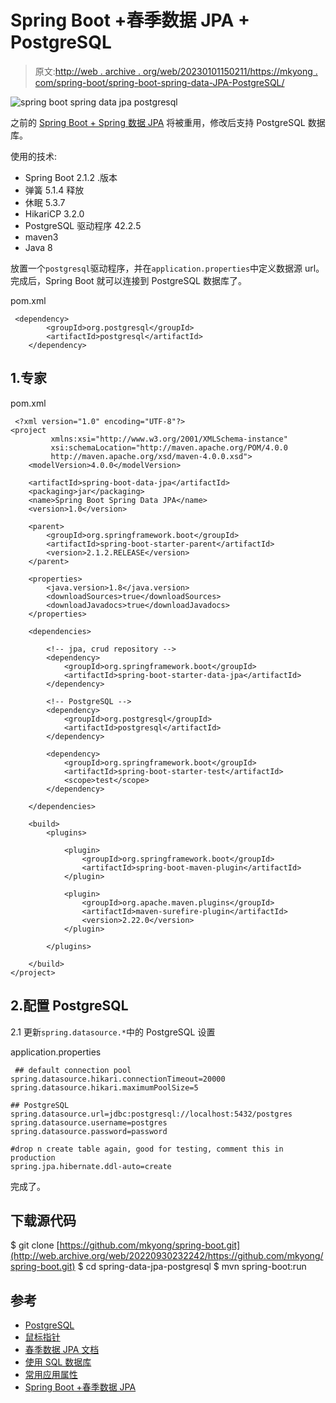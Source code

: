 # Spring Boot +春季数据 JPA + PostgreSQL

> 原文:[http://web . archive . org/web/20230101150211/https://mkyong . com/spring-boot/spring-boot-spring-data-JPA-PostgreSQL/](http://web.archive.org/web/20230101150211/https://mkyong.com/spring-boot/spring-boot-spring-data-jpa-postgresql/)

![spring boot spring data jpa postgresql](../Images/dc67b8f31f8d26d043212864c7cd87cf.png)

之前的 [Spring Boot + Spring 数据 JPA](/web/20220930232242/https://mkyong.com/spring-boot/spring-boot-spring-data-jpa/) 将被重用，修改后支持 PostgreSQL 数据库。

使用的技术:

*   Spring Boot 2.1.2 .版本
*   弹簧 5.1.4 释放
*   休眠 5.3.7
*   HikariCP 3.2.0
*   PostgreSQL 驱动程序 42.2.5
*   maven3
*   Java 8

放置一个`postgresql`驱动程序，并在`application.properties`中定义数据源 url。完成后，Spring Boot 就可以连接到 PostgreSQL 数据库了。

pom.xml

```
 <dependency>
		<groupId>org.postgresql</groupId>
		<artifactId>postgresql</artifactId>
	</dependency> 
```

## 1.专家

pom.xml

```
 <?xml version="1.0" encoding="UTF-8"?>
<project 
         xmlns:xsi="http://www.w3.org/2001/XMLSchema-instance"
         xsi:schemaLocation="http://maven.apache.org/POM/4.0.0 
		 http://maven.apache.org/xsd/maven-4.0.0.xsd">
    <modelVersion>4.0.0</modelVersion>

    <artifactId>spring-boot-data-jpa</artifactId>
    <packaging>jar</packaging>
    <name>Spring Boot Spring Data JPA</name>
    <version>1.0</version>

    <parent>
        <groupId>org.springframework.boot</groupId>
        <artifactId>spring-boot-starter-parent</artifactId>
        <version>2.1.2.RELEASE</version>
    </parent>

    <properties>
        <java.version>1.8</java.version>
        <downloadSources>true</downloadSources>
        <downloadJavadocs>true</downloadJavadocs>
    </properties>

    <dependencies>

        <!-- jpa, crud repository -->
        <dependency>
            <groupId>org.springframework.boot</groupId>
            <artifactId>spring-boot-starter-data-jpa</artifactId>
        </dependency>

        <!-- PostgreSQL -->
        <dependency>
            <groupId>org.postgresql</groupId>
            <artifactId>postgresql</artifactId>
        </dependency>

        <dependency>
            <groupId>org.springframework.boot</groupId>
            <artifactId>spring-boot-starter-test</artifactId>
            <scope>test</scope>
        </dependency>

    </dependencies>

    <build>
        <plugins>

            <plugin>
                <groupId>org.springframework.boot</groupId>
                <artifactId>spring-boot-maven-plugin</artifactId>
            </plugin>

            <plugin>
                <groupId>org.apache.maven.plugins</groupId>
                <artifactId>maven-surefire-plugin</artifactId>
                <version>2.22.0</version>
            </plugin>

        </plugins>

    </build>
</project> 
```

## 2.配置 PostgreSQL

2.1 更新`spring.datasource.*`中的 PostgreSQL 设置

application.properties

```
 ## default connection pool
spring.datasource.hikari.connectionTimeout=20000
spring.datasource.hikari.maximumPoolSize=5

## PostgreSQL
spring.datasource.url=jdbc:postgresql://localhost:5432/postgres
spring.datasource.username=postgres
spring.datasource.password=password

#drop n create table again, good for testing, comment this in production
spring.jpa.hibernate.ddl-auto=create 
```

完成了。

## 下载源代码

$ git clone [https://github.com/mkyong/spring-boot.git](http://web.archive.org/web/20220930232242/https://github.com/mkyong/spring-boot.git)
$ cd spring-data-jpa-postgresql
$ mvn spring-boot:run

## 参考

*   [PostgreSQL](http://web.archive.org/web/20220930232242/https://www.postgresql.org/)
*   [鼠标指针](http://web.archive.org/web/20220930232242/https://github.com/brettwooldridge/HikariCP)
*   [春季数据 JPA 文档](http://web.archive.org/web/20220930232242/https://docs.spring.io/spring-data/jpa/docs/current/reference/html/)
*   [使用 SQL 数据库](http://web.archive.org/web/20220930232242/https://docs.spring.io/spring-boot/docs/2.1.3.RELEASE/reference/htmlsingle/#boot-features-sql)
*   [常用应用属性](http://web.archive.org/web/20220930232242/https://docs.spring.io/spring-boot/docs/current/reference/html/common-application-properties.html)
*   [Spring Boot +春季数据 JPA](/web/20220930232242/https://mkyong.com/spring-boot/spring-boot-spring-data-jpa/)

<input type="hidden" id="mkyong-current-postId" value="14989">